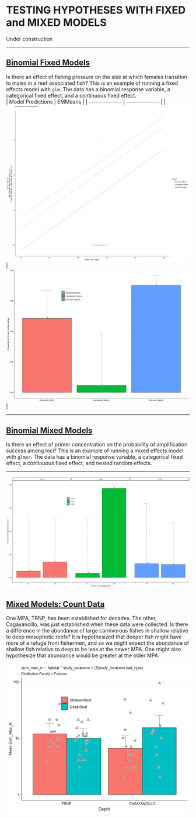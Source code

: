 # TESTING HYPOTHESES WITH FIXED and MIXED MODELS

Under construction

---

## [Binomial Fixed Models](fixed_models_binom/README.md)

Is there an effect of fishing pressure on the size at which females transition to males in a reef associated fish?  This is an example of running a fixed effects model with `glm`. The data has a binomial response variable, a categorical fixed effect, and a continuous fixed effect.  
| Model Predictions | EMMeans |
| -------------- | -------------- |
|![](fixed_models_binom/Rplot06.png) | ![](fixed_models_binom/Rplot07.png)|


---

## [Binomial Mixed Models](mixed_models_binom/README.md)

Is there an effect of primer concentration on the probability of amplification success among loci? This is an example of running a mixed effects model with `glmer`.  The data has a binomial response variable, a categorical fixed effect, a continuous fixed effect, and nested random effects.


---

![](mixed_models_binom/Rplot08.png)

## [Mixed Models: Count Data](mixed_models_counts/mixed_models_counts.R)

One MPA, TRNP, has been established for decades.  The other, Cagayancillo, was just established when these data were collected.  Is there a difference in the abundance of large carnivorous fishes in shallow relative to deep mesophotic reefs?  It is hypothesized that deeper fish might have more of a refuge from fishermen, and so we might expect the abundance of shallow fish relative to deep to be less at the newer MPA.  One might also hypothesize that abundance would be greater at the older MPA.

![](mixed_models_counts/Rplot10.png)
